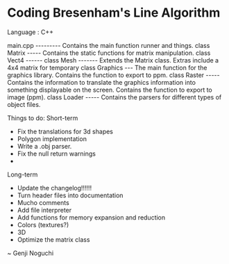 Coding Bresenham's Line Algorithm
=================================

Language : C++


main.cpp --------- Contains the main function runner and things.
class Matrix ----- Contains the static functions for matrix manipulation.
class Vect4 ------
class Mesh ------- Extends the Matrix class. Extras include a 4x4 matrix for temporary 
class Graphics --- The main function for the graphics library. Contains the function to export to ppm.
class Raster ----- Contains the information to translate the graphics information into something displayable on the screen. Contains the function to export to image (ppm).
class Loader ----- Contains the parsers for different types of object files.





Things to do:
Short-term
* Fix the translations for 3d shapes
* Polygon implementation
* Write a .obj parser.
* Fix the null return warnings
* 

Long-term
* Update the changelog!!!!!!
* Turn header files into documentation
* Mucho comments
* Add file interpreter
* Add functions for memory expansion and reduction
* Colors (textures?)
* 3D
* Optimize the matrix class






~ Genji Noguchi

